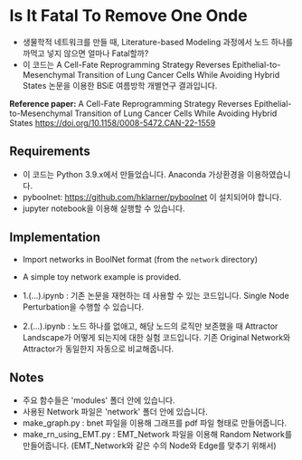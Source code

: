 # Is It Fatal To Remove One Onde
+ 생물학적 네트워크를 만들 때, Literature-based Modeling 과정에서 노드 하나를 까먹고 넣지 않으면 얼마나 Fatal할까?  
+ 이 코드는 A Cell-Fate Reprogramming Strategy Reverses Epithelial-to-Mesenchymal Transition of Lung Cancer Cells While Avoiding Hybrid States 논문을 이용한 BSiE 여름방학 개별연구 결과입니다.  

**Reference paper:**  A Cell-Fate Reprogramming Strategy Reverses Epithelial-to-Mesenchymal Transition of Lung Cancer Cells While Avoiding Hybrid States
https://doi.org/10.1158/0008-5472.CAN-22-1559

## Requirements

+ 이 코드는 Python 3.9.x에서 만들었습니다. Anaconda 가상환경을 이용하였습니다.  
+ pyboolnet: <https://github.com/hklarner/pyboolnet> 이 설치되어야 합니다.
+ jupyter notebook을 이용해 실행할 수 있습니다.


## Implementation

+ Import networks in BoolNet format (from the `network` directory)  
+ A simple toy network example is provided.  

+ 1.(...).ipynb : 기존 논문을 재현하는 데 사용할 수 있는 코드입니다. Single Node Perturbation을 수행할 수 있습니다.  
+ 2.(...).ipynb : 노드 하나를 없애고, 해당 노드의 로직만 보존했을 때 Attractor Landscape가 어떻게 되는지에 대한 실험 코드입니다. 기존 Original Network와 Attractor가 동일한지 자동으로 비교해줍니다. 


## Notes

+ 주요 함수들은 'modules' 폴더 안에 있습니다.
+ 사용된 Network 파일은 'network' 폴더 안에 있습니다.
+ make_graph.py : bnet 파일을 이용해 그래프를 pdf 파일 형태로 만들어줍니다.
+ make_rn_using_EMT.py : EMT_Network 파일을 이용해 Random Network를 만들어줍니다. (EMT_Network와 같은 수의 Node와 Edge를 맞추기 위해서)

